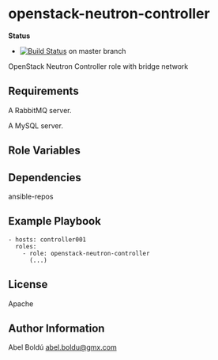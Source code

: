 openstack-neutron-controller
=================

**Status**
* [![Build Status](https://travis-ci.org/openstack-ansible-galaxy/openstack-neutron-controller.svg?branch=master)](https://travis-ci.org/openstack-ansible-galaxy/openstack-neutron-controller) on master branch

OpenStack Neutron Controller role with bridge network


Requirements
------------

A RabbitMQ server.

A MySQL server.


Role Variables
--------------


Dependencies
------------

ansible-repos


Example Playbook
----------------

    - hosts: controller001
      roles:
        - role: openstack-neutron-controller
          (...)



License
-------

Apache

Author Information
------------------

Abel Boldú <abel.boldu@gmx.com>

